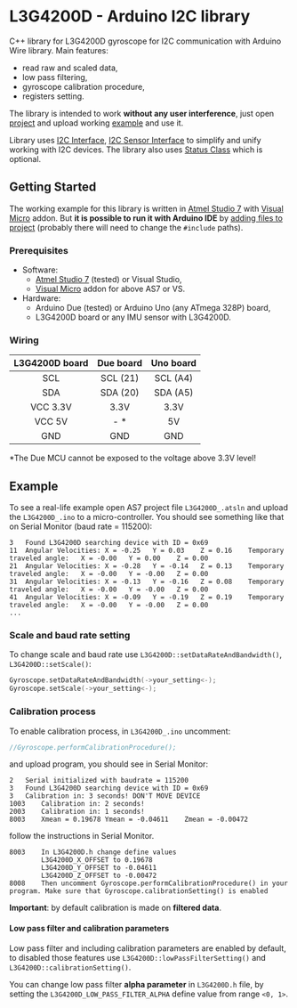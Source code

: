 # L3G4200D - Arduino I2C library

C++ library for L3G4200D gyroscope for I2C communication with Arduino Wire library. Main features:

- read raw and scaled data,
- low pass filtering,
- gyroscope calibration procedure,
- registers setting.

The library is intended to work **without any user interference**, just open [project](https://github.com/MatthewPatyk/L3G4200D-Arduino-I2C-library/blob/master/L3G4200D_/L3G4200D_.atsln) and upload working [example](https://github.com/MatthewPatyk/L3G4200D-Arduino-I2C-library/blob/master/L3G4200D_/L3G4200D_/L3G4200D_.ino) and use it.

Library uses [I2C Interface](https://github.com/MatthewPatyk/I2C-Interface-for-Arduino-Wire-Library), [I2C Sensor Interface](https://github.com/MatthewPatyk/I2C-Sensor-Interface) to simplify and unify working with I2C devices. The library also uses [Status Class](https://github.com/MatthewPatyk/Status-Class) which is optional.

## Getting Started

The working example for this library is written in [Atmel Studio 7](http://www.microchip.com/mplab/avr-support/atmel-studio-7) with [Visual Micro](https://www.visualmicro.com/) addon. But **it is possible to run it with Arduino IDE** by [adding files to project](https://www.arduino.cc/en/Guide/Environment#toc8) (probably there will need to change the `#include` paths).

### Prerequisites

- Software:
  - [Atmel Studio 7](http://www.microchip.com/mplab/avr-support/atmel-studio-7) (tested) or Visual Studio,
  - [Visual Micro](https://www.visualmicro.com/) addon for above AS7 or VS.
- Hardware:
  - Arduino Due (tested) or Arduino Uno (any ATmega 328P) board,
  - L3G4200D board or any IMU sensor with L3G4200D.

### Wiring

| L3G4200D board | Due board | Uno board |
| :------------: | :-------: | :-------: |
|      SCL       | SCL (21)  | SCL (A4)  |
|      SDA       | SDA (20)  | SDA (A5)  |
|    VCC 3.3V    |   3.3V    |   3.3V    |
|     VCC 5V     |   - \*    |    5V     |
|      GND       |    GND    |    GND    |

\*The Due MCU cannot be exposed to the voltage above 3.3V level!

## Example

To see a real-life example open AS7 project file `L3G4200D_.atsln` and upload the `L3G4200D_.ino` to a micro-controller. You should see something like that on Serial Monitor (baud rate = 115200):

```plaintext
3	Found L3G4200D searching device with ID = 0x69
11	Angular Velocities:	X = -0.25	Y = 0.03	Z = 0.16	Temporary traveled angle:	X = -0.00	Y = 0.00	Z = 0.00
21	Angular Velocities:	X = -0.28	Y = -0.14	Z = 0.13	Temporary traveled angle:	X = -0.00	Y = -0.00	Z = 0.00
31	Angular Velocities:	X = -0.13	Y = -0.16	Z = 0.08	Temporary traveled angle:	X = -0.00	Y = -0.00	Z = 0.00
41	Angular Velocities:	X = -0.09	Y = -0.19	Z = 0.19	Temporary traveled angle:	X = -0.00	Y = -0.00	Z = 0.00
...
```

### Scale and baud rate setting

To change scale and baud rate use `L3G4200D::setDataRateAndBandwidth()`, `L3G4200D::setScale()`:

```cpp
Gyroscope.setDataRateAndBandwidth(->your_setting<-);
Gyroscope.setScale(->your_setting<-);
```

### Calibration process

To enable calibration process, in `L3G4200D_.ino` uncomment:

```cpp
//Gyroscope.performCalibrationProcedure();
```

and upload program, you should see in Serial Monitor:

```plaintext
2	Serial initialized with baudrate = 115200
3	Found L3G4200D searching device with ID = 0x69
3	Calibration in: 3 seconds! DON'T MOVE DEVICE
1003	Calibration in: 2 seconds!
2003	Calibration in: 1 seconds!
8003	Xmean = 0.19678	Ymean = -0.04611	Zmean = -0.00472
```

follow the instructions in Serial Monitor.

```plaintext
8003	In L3G4200D.h change define values
		L3G4200D_X_OFFSET to 0.19678
		L3G4200D_Y_OFFSET to -0.04611
		L3G4200D_Z_OFFSET to -0.00472
8008	Then uncomment Gyroscope.performCalibrationProcedure() in your program. Make sure that Gyroscope.calibrationSetting() is enabled
```

**Important**: by default calibration is made on **filtered data**.

#### Low pass filter and calibration parameters

Low pass filter and including calibration parameters are enabled by default, to disabled those features use `L3G4200D::lowPassFilterSetting()` and `L3G4200D::calibrationSetting()`.

You can change low pass filter **alpha parameter** in `L3G4200D.h` file, by setting the `L3G4200D_LOW_PASS_FILTER_ALPHA` define value from range `<0, 1>`.
